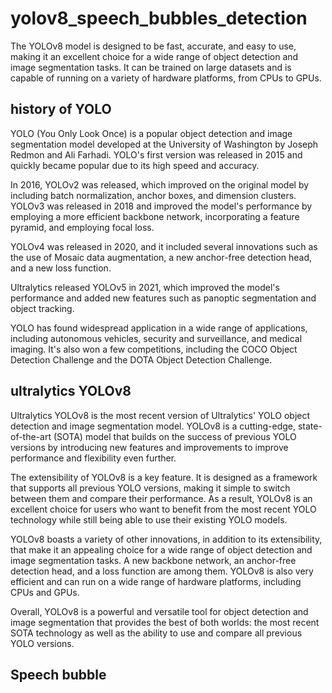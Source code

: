 # yolov8_speech_bubbles_detection

The YOLOv8 model is designed to be fast, accurate, and easy to use, making it an excellent choice for a wide range of object detection and image segmentation tasks. It can be trained on large datasets and is capable of running on a variety of hardware platforms, from CPUs to GPUs.

## history of YOLO

YOLO (You Only Look Once) is a popular object detection and image segmentation model developed at the University of Washington by Joseph Redmon and Ali Farhadi. YOLO's first version was released in 2015 and quickly became popular due to its high speed and accuracy.

In 2016, YOLOv2 was released, which improved on the original model by including batch normalization, anchor boxes, and dimension clusters. YOLOv3 was released in 2018 and improved the model's performance by employing a more efficient backbone network, incorporating a feature pyramid, and employing focal loss.

YOLOv4 was released in 2020, and it included several innovations such as the use of Mosaic data augmentation, a new anchor-free detection head, and a new loss function.

Ultralytics released YOLOv5 in 2021, which improved the model's performance and added new features such as panoptic segmentation and object tracking.

YOLO has found widespread application in a wide range of applications, including autonomous vehicles, security and surveillance, and medical imaging. It's also won a few competitions, including the COCO Object Detection Challenge and the DOTA Object Detection Challenge.

## ultralytics YOLOv8

Ultralytics YOLOv8 is the most recent version of Ultralytics' YOLO object detection and image segmentation model. YOLOv8 is a cutting-edge, state-of-the-art (SOTA) model that builds on the success of previous YOLO versions by introducing new features and improvements to improve performance and flexibility even further.

The extensibility of YOLOv8 is a key feature. It is designed as a framework that supports all previous YOLO versions, making it simple to switch between them and compare their performance. As a result, YOLOv8 is an excellent choice for users who want to benefit from the most recent YOLO technology while still being able to use their existing YOLO models.

YOLOv8 boasts a variety of other innovations, in addition to its extensibility, that make it an appealing choice for a wide range of object detection and image segmentation tasks. A new backbone network, an anchor-free detection head, and a loss function are among them. YOLOv8 is also very efficient and can run on a wide range of hardware platforms, including CPUs and GPUs.

Overall, YOLOv8 is a powerful and versatile tool for object detection and image segmentation that provides the best of both worlds: the most recent SOTA technology as well as the ability to use and compare all previous YOLO versions.

## Speech bubble 
